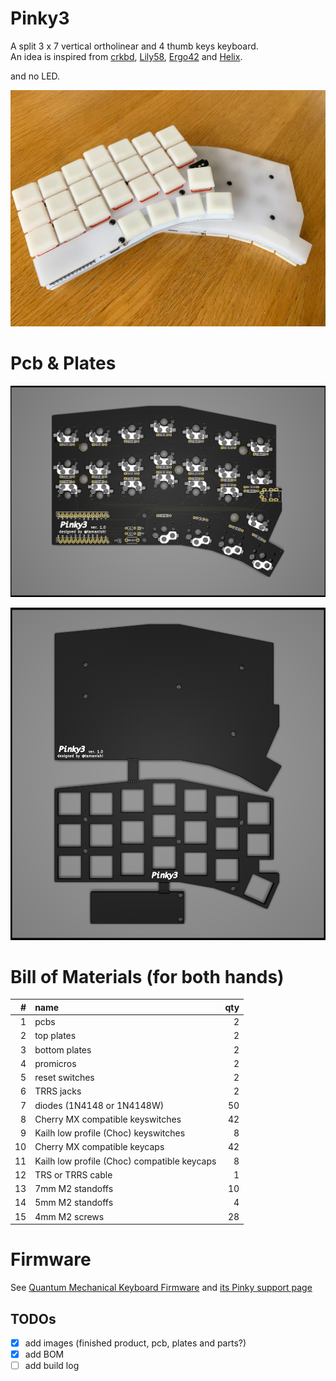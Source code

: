 # Pinky3

A split 3 x 7 vertical ortholinear and 4 thumb keys keyboard.   
An idea is inspired from [crkbd](https://github.com/foostan/crkbd), [Lily58](https://github.com/kata0510/Lily58), [Ergo42](https://github.com/Biacco42/Ergo42) and [Helix](https://github.com/MakotoKurauchi/helix).  

and no LED.

![product](product.jpg)

# Pcb & Plates
![pcb](pcb/Pinky3-pcb.png)
<!-- ![top plate](top-plate/Pinky3-top-plate.png)
![bottom plate](bottom-plate/Pinky3-bottom-plate.png) -->
![plates](plates/Pinky3-plates.png)

# Bill of Materials (for both hands)
| # | name | qty |
| ---: | :--- | ---: |
| 1 | pcbs | 2 |
| 2 | top plates | 2 |
| 3 | bottom plates | 2 |
| 4 | promicros | 2 |
| 5 | reset switches | 2 |
| 6 | TRRS jacks | 2 |
| 7 | diodes (1N4148 or 1N4148W) | 50 |
| 8 | Cherry MX compatible keyswitches | 42 |
| 9 | Kailh low profile (Choc) keyswitches | 8 |
| 10 | Cherry MX compatible keycaps | 42 |
| 11 | Kailh low profile (Choc) compatible keycaps | 8 |
| 12 | TRS or TRRS cable | 1 |
| 13 | 7mm M2 standoffs | 10 |
| 14 | 5mm M2 standoffs | 4 |
| 15 | 4mm M2 screws | 28 |

# Firmware
See [Quantum Mechanical Keyboard Firmware](https://qmk.fm) and [its Pinky support page](https://github.com/qmk/qmk_firmware/blob/master/keyboards/pinky/readme.md)

## TODOs
- [x] add images (finished product, pcb, plates and parts?)
- [x] add BOM
- [ ] add build log
